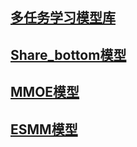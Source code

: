## [多任务学习模型库](https://github.com/PaddlePaddle/PaddleRec/blob/master/models/multitask)
## [Share_bottom模型](https://github.com/PaddlePaddle/PaddleRec/blob/master/models/multitask/share-bottom)
## [MMOE模型](https://github.com/PaddlePaddle/PaddleRec/blob/master/models/multitask/mmoe)
## [ESMM模型](https://github.com/PaddlePaddle/PaddleRec/blob/master/models/multitask/esmm)
